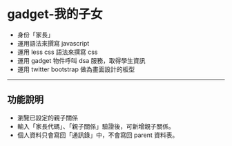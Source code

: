 gadget-我的子女
==========================

* 身份「家長」
* 運用語法來撰寫 javascript
* 運用 less css 語法來撰寫 css
* 運用 gadget 物件呼叫 dsa 服務，取得學生資訊
* 運用 twitter bootstrap 做為畫面設計的板型


----------


功能說明
-------

* 瀏覽已設定的親子關係
* 輸入「家長代碼」、「親子關係」驗證後，可新增親子關係。
* 個人資料只會寫回「通訊錄」中，不會寫回 parent 資料表。

